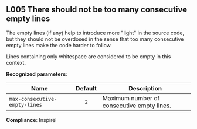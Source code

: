 L005 There should not be too many consecutive empty lines
---------------------------------------------------------

The empty lines (if any) help to introduce more "light" in the source code, but
they should not be overdosed in the sense that too many consecutive empty lines
make the code harder to follow.

Lines containing only whitespace are considered to be empty in this context.

**Recognized parameters**:

| Name                          | Default | Description                                     |
|-------------------------------|:-------:|-------------------------------------------------|
| `max-consecutive-empty-lines` |   `2`   | Maximum number of consecutive empty lines.      |

**Compliance**: Inspirel

